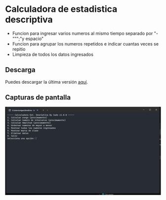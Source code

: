 # Calculadora de estadistica descriptiva
- Funcion para ingresar varios numeros al mismo tiempo separado por "-""";"y espacio"
- Funcion para agrupar los numeros repetidos e indicar cuantas veces se repitio
- Limpieza de todos los datos ingresados

## Descarga
Puedes descargar la última versión  [aquí](https://objects.githubusercontent.com/github-production-release-asset-2e65be/739896564/7cd5ad94-ebd4-406f-a07b-800075bc2b8f?X-Amz-Algorithm=AWS4-HMAC-SHA256&X-Amz-Credential=AKIAVCODYLSA53PQK4ZA%2F20240109%2Fus-east-1%2Fs3%2Faws4_request&X-Amz-Date=20240109T040219Z&X-Amz-Expires=300&X-Amz-Signature=d411c1eb79d2b6990873206b138c9b64207e1eab7c7563c5c2ebd69abf8e75b7&X-Amz-SignedHeaders=host&actor_id=65124334&key_id=0&repo_id=739896564&response-content-disposition=attachment%3B%20filename%3DCalculadora.Estadistica.Aplicada.by.Sudo.exe&response-content-type=application%2Foctet-stream).

## Capturas de pantalla
![](https://github.com/SudoCode76/Estadistica-Descriptiva-Calculadora/blob/master/Captura%20de%20pantalla%202024-01-09%20001005.png?raw=true)
